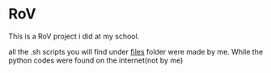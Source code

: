 # RoV

This is a RoV project i did at my school.

all the .sh scripts you will find under [files](https://github.com/Hamid3DATA/RoV/tree/main/files) folder were made by me. While the python codes were found on the internet(not by me)
